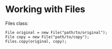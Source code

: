 # Working with Files
Files class:
```
File original = new File("path/to/original");
File copy = new File("path/to/copy");
Files.copy(original, copy);
```
